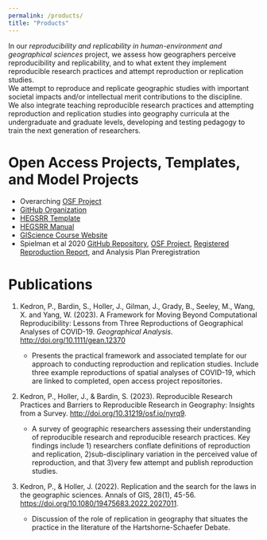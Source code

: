 ```yaml
---
permalink: /products/
title: "Products"
---
```


In our *reproducibility and replicability in human-environment and geographical sciences* project, we assess how geographers perceive reproducibility and replicability, and to what extent they implement reproducible research practices and attempt reproduction or replication studies.  
We attempt to reproduce and replicate geographic studies with important societal impacts and/or intellectual merit contributions to the discipline.  
We also integrate teaching reproducible research practices and attempting reproduction and replication studies into geography curricula at the undergraduate and graduate levels, developing and testing pedagogy to train the next generation of researchers.

# Open Access Projects, Templates, and Model Projects
- Overarching [OSF Project](https://doi.org/10.17605/OSF.IO/C5A2R)
- [GitHub Organization](https://www.github.com/HEGSRR)
- [HEGSRR Template](https://www.github.com/HEGSRR/HEGSRR-Template)
- [HEGSRR Manual](https://www.github.com/HEGSRR/HEGSRR-Manual)
- [GIScience Course Website](https://opengisci.github.io)
- Spielman et al 2020 [GitHub Repository](https://github.com/HEGSRR/RPl-Spielman-2020), [OSF Project](https://doi.org/10.17605/OSF.IO/DZPE9), [Registered Reproduction Report](https://doi.org/10.17605/OSF.IO/4S62B), and Analysis Plan Preregistration

# Publications

1. Kedron, P., Bardin, S., Holler, J., Gilman, J., Grady, B., Seeley, M., Wang, X. and Yang, W. (2023). A Framework for Moving Beyond Computational Reproducibility: Lessons from Three Reproductions of Geographical Analyses of COVID-19. _Geographical Analysis_. http://doi.org/10.1111/gean.12370
   - Presents the practical framework and associated template for our approach to conducting reproduction and replication studies. Include three example reproductions of spatial analyses of COVID-19, which are linked to completed, open access project repositories.

2. Kedron, P., Holler, J., & Bardin, S. (2023). Reproducible Research Practices and Barriers to Reproducible Research in Geography: Insights from a Survey. http://doi.org/10.31219/osf.io/nyrq9.
   - A survey of geographic researchers assessing their understanding of reproducible research and reproducible research practices. Key findings include 1) researchers conflate definitions of reproduction and replication, 2)sub-disciplinary variation in the perceived value of reproduction, and that 3)very few attempt and publish reproduction studies.

3. Kedron, P., & Holler, J. (2022). Replication and the search for the laws in the geographic sciences. Annals of GIS, 28(1), 45-56. https://doi.org/10.1080/19475683.2022.2027011.
   - Discussion of the role of replication in geography that situates the practice in the literature of the Hartshorne-Schaefer Debate.
